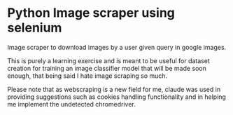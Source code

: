 # Python Image scraper using selenium
Image scraper to download images by a user given query in google images.

This is purely a learning exercise and is meant to be useful for dataset creation for training an image classifier model that will be made soon enough, that being said I hate image scraping so much.

Please note that as webscraping is a new field for me, claude was used in providing suggestions such as cookies handling functionality and in helping me implement the undetected chromedriver.
